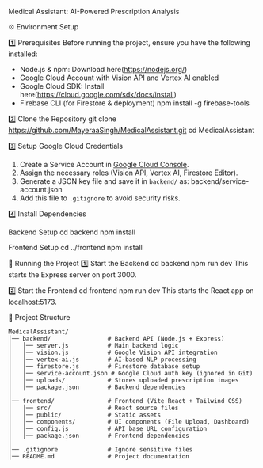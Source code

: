 Medical Assistant: AI-Powered Prescription Analysis

⚙️ Environment Setup

1️⃣ Prerequisites
Before running the project, ensure you have the following installed:

- Node.js & npm: Download here(https://nodejs.org/)
- Google Cloud Account with Vision API and Vertex AI enabled
- Google Cloud SDK: Install here(https://cloud.google.com/sdk/docs/install)
- Firebase CLI (for Firestore & deployment)
    npm install -g firebase-tools

2️⃣ Clone the Repository
  git clone https://github.com/MayeraaSingh/MedicalAssistant.git
  cd MedicalAssistant


3️⃣ Setup Google Cloud Credentials
1. Create a Service Account in [Google Cloud Console](https://console.cloud.google.com/).
2. Assign the necessary roles (Vision API, Vertex AI, Firestore Editor).
3. Generate a JSON key file and save it in `backend/` as:
     backend/service-account.json
4. Add this file to `.gitignore` to avoid security risks.

4️⃣ Install Dependencies

Backend Setup
cd backend
npm install

Frontend Setup
cd ../frontend
npm install

🚀 Running the Project
1️⃣ Start the Backend
cd backend
npm run dev
This starts the Express server on port 3000.

2️⃣ Start the Frontend
cd frontend
npm run dev
This starts the React app on localhost:5173.

📂 Project Structure

```
MedicalAssistant/
│── backend/                # Backend API (Node.js + Express)
│   │── server.js           # Main backend logic
│   │── vision.js           # Google Vision API integration
│   │── vertex-ai.js        # AI-based NLP processing
│   │── firestore.js        # Firestore database setup
│   │── service-account.json # Google Cloud auth key (ignored in Git)
│   │── uploads/            # Stores uploaded prescription images
│   │── package.json        # Backend dependencies
│
│── frontend/               # Frontend (Vite React + Tailwind CSS)
│   │── src/                # React source files
│   │── public/             # Static assets
│   │── components/         # UI components (File Upload, Dashboard)
│   │── config.js           # API base URL configuration
│   │── package.json        # Frontend dependencies
│
│── .gitignore              # Ignore sensitive files
│── README.md               # Project documentation
```

